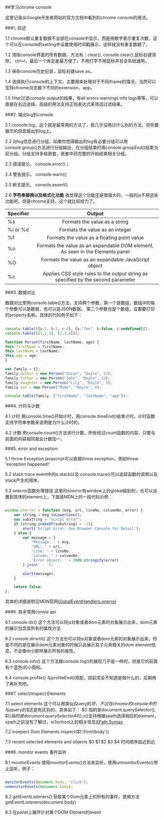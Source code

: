 ##学习chrome console

   这里记录从Google开发者网站的官方文档中看到的chrome console的用法。

###1. 综述
  
  1.1 chrome默认重复数据不全部在console中显示，而是用数字表示重复次数，这个可以在console的setting中设置使用时间戳展示，这样就没有重复数据了。

  1.2 清除console界面的所有数据，方法有：clear(), console.clear(),鼠标右键清除， ctrl+l，最后一个肯定是最方便了，不用打字不用鼠标并且全系统通用。

  1.3 保存console历史纪录，鼠标右键save as。

  1.4 选择执行console的上下文，主要用来处理对于不同iframe的情况，当然可以支持chrome浏览器下不同的extension、app。

  1.5 filter过滤console output的结果，有all errors warnings info logs等等，可以直接在右边选择。高级的用法支持正则表达式来筛选过滤结果。

###2. 输出log到console

  2.1 console.log，这个就是最常用的方法了，我几乎没用过什么别的方法，将你要展示的信息输出到log上。

  2.2 对log信息进行分组，如果你觉得输出的log有必要分组可以用console.group()方法进行分组输出，在分组结束时用console.groupEnd()结束当前分组。分组支持多级嵌套，嵌套中药完整的开始结束相关分组。

  2.3 错误提示。 console.error()；

  2.4 警告提示。 console.warn();

  2.5 断言提示。 console.assert()

  2.6 **字符串替换以及格式化功能** 
  我觉得这个功能还是很强大的，一般的js不用这些功能吧，但是chrome支持，这个就比较给力了。

  | Specifier | Output |
  |----------|:-------------:|
  | %s | Formats the value as a string |
  | %i or %d | Formats the value as an integer |
  | %f | Formats the value as a floating point value |
  | %o | Formats the value as an expandable DOM element. As seen in the Elements panel |
  | %O | Formats the value as an expandable JavaScript object |
  | %c | Applies CSS style rules to the output string as specified by the second parameter |

###3. 数据对比
  
  数据对比使用console.table()方法，支持两个参数，第一个是数组，数组中的每个参数可以是数据，也可以是JSON数据。
  第二个参数也是个数组，设置要打印的property名称。具体的代码例子如下：

  ```javascript
    
console.table([{a:1, b:2, c:3}, {a:"foo", b:false, c:undefined}]);
console.table([[1,2,3], [2,3,4]]);

function Person(firstName, lastName, age) {
  this.firstName = firstName;
  this.lastName = lastName;
  this.age = age;
}

var family = {};
family.mother = new Person("Susan", "Doyle", 32);
family.father = new Person("John", "Doyle", 33);
family.daughter = new Person("Lily", "Doyle", 5);
family.son = new Person("Mike", "Doyle", 8);

console.table(family, ["firstName", "lastName", "age"]);

  ```

###4. 计时与计数
  
  4.1 计时
  用console.time()开始计时，用console.timeEnd()结束计时。计时函数支持字符串参数来说明是为什么计时的。

  4.2 计数
  用console.count()方法进行计数，所有经过count函数的内容，只要与前面的内容相同就会计数加一。

###5. error and exception
  
  5.1 throw Exception
  javascript可以直接throw exception，例如throw 'exception happened!'

  5.2 stack trace 
  event中的e.stack以及 console.trace()可以追踪函数的调用以及stack产生的顺序。

  5.3 onerror函数处理错误
  这里的onerror有window上的global级别的，也可以设置到具体的element上，下面是MDN上的一段代码示例：

  ```javascript

  window.onerror = function (msg, url, lineNo, columnNo, error) {
      var string = msg.toLowerCase();
      var substring = "script error";
      if (string.indexOf(substring) > -1){
          alert('Script Error: See Browser Console for Detail');
      } else {
          var message = [
              'Message: ' + msg,
              'URL: ' + url,
              'Line: ' + lineNo,
              'Column: ' + columnNo,
              'Error object: ' + JSON.stringify(error)
          ].join(' - ');

          alert(message);
      }

      return false;
  };

  ```

  具体的详细说明见MDN官网[GlobalEventHandlers.onerror](https://developer.mozilla.org/en-US/docs/Web/API/GlobalEventHandlers/onerror)

###6. 其余常用consle api
  
  6.1 console.dir()
  这个方法可以将js对象或者dom元素的对象展示出来，dom元素的展示包含其所有的属性方法

  6.2 console.dirxml()
  这个方法也可以将js对象或者dom元素的对象展示出来，但是不同的是在展示dom元素对象的时候只会展示其子元素相关的dom element信息，不会像dir()那样展示所有的属性。

  6.3 console.info()
  这个方法跟console.log()的展现几乎是一样的，但是它的前面有个蓝色i的小图标。

  6.4 console.profile()
  与profileEnd()搭配，目前完全不知道是做什么的，后期用了再补充吧。

###7. select/inspect Elements

  7.1 select elements
  这个可以用类似jQuery的$符，不过在chrome的console中的$与jquery的$还是有区别的，具体如下：
  $() 指的是document.querySelector(), $$()指的是document.querySelectorAll(),$x()支持根据xpath选择相应的element，xpath之前没有了解过，w3school上的相关信息[XPath Syntax](http://www.w3schools.com/xml/xpath_syntax.asp)

  7.2 insepect Dom Elements
  inspect($('/html/body'))

  7.3 recent selected elements and objects
  $0 $1 $2 $3 $4 时间顺序由近到远

###8. monitor events 事件监听

  8.1  monitorEvents
  使用monitorEvents()方法来监听，使用unmonitorEvents()停止监听，例子：
  ```javascript

  monitorEvents(document.body, "click");
  unmonitorEvents(document.body);

  ```

  8.2 getEventListeners()
  获取某个Dom元素上的所有的事件，使用方法getEventListeners(document.body)

  8.3 在panel上展开针对某个DOM Element的event